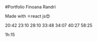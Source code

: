 #Portfolio Finoana Randri 


Made with ⚛react js😍

20:42
23:10
28:10
33:48
34:07
40:27
58:25
<!-- but fixena ao @ about 
 boutton download
 de le sary atao flex
 -->
 1h:15

 <!-- fonction any le skill mbola tsy misy mande lo fixena -->